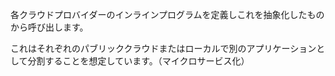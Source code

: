 各クラウドプロバイダーのインラインプログラムを定義しこれを抽象化したものから呼び出します。

これはそれぞれのパブリッククラウドまたはローカルで別のアプリケーションとして分割することを想定しています。（マイクロサービス化）